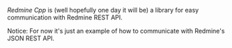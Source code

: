 *Redmine Cpp* is (well hopefully one day it will be) a library for easy communication with Redmine REST API.

Notice: For now it's just an example of how to communicate with Redmine's JSON REST API.